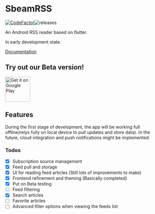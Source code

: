 # SbeamRSS
[![CodeFactor](https://www.codefactor.io/repository/github/sbeam-dev/sbeamrss/badge)](https://www.codefactor.io/repository/github/sbeam-dev/sbeamrss)![releases](https://img.shields.io/github/v/release/sbeam-dev/SbeamRSS?include_prereleases)

An Android RSS reader based on flutter.

In early development state.

[Documentation](https://github.com/sbeam-dev/SbeamRSS/blob/master/Docs.md)

## Try out our Beta version!

<a href='https://play.google.com/store/apps/details?id=dev.sbeam.rss&pcampaignid=pcampaignidMKT-Other-global-all-co-prtnr-py-PartBadge-Mar2515-1'><img alt='Get it on Google Play' src='https://play.google.com/intl/en_us/badges/static/images/badges/en_badge_web_generic.png' height=80/></a>

## Features

During the first stage of development, the app will be working full offline(relys fully on local device to pull updates and store data). In the future, cloud integration and push notifications might be implemented.

### Todos

  - [x] Subscription source management
  - [x] Feed pull and storage
  - [x] UI for reading feed articles (Still lots of improvements to make)
  - [x] Frontend refinement and theming (Basically completed)
  - [x] Put on Beta testing
  - [ ] Feed filtering
  - [x] Search articles
  - [ ] Favorite articles
  - [ ] Advanced filter options when viewing the feeds list
